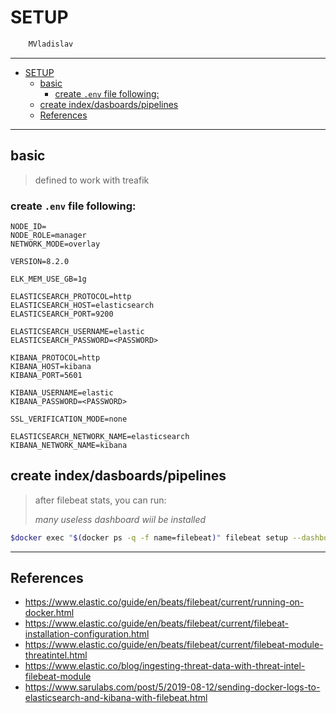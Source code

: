 # SETUP

```sh
    MVladislav
```

---

- [SETUP](#setup)
  - [basic](#basic)
    - [create `.env` file following:](#create-env-file-following)
  - [create index/dasboards/pipelines](#create-indexdasboardspipelines)
  - [References](#references)

---

## basic

> defined to work with treafik

### create `.env` file following:

```env
NODE_ID=
NODE_ROLE=manager
NETWORK_MODE=overlay

VERSION=8.2.0

ELK_MEM_USE_GB=1g

ELASTICSEARCH_PROTOCOL=http
ELASTICSEARCH_HOST=elasticsearch
ELASTICSEARCH_PORT=9200

ELASTICSEARCH_USERNAME=elastic
ELASTICSEARCH_PASSWORD=<PASSWORD>

KIBANA_PROTOCOL=http
KIBANA_HOST=kibana
KIBANA_PORT=5601

KIBANA_USERNAME=elastic
KIBANA_PASSWORD=<PASSWORD>

SSL_VERIFICATION_MODE=none

ELASTICSEARCH_NETWORK_NAME=elasticsearch
KIBANA_NETWORK_NAME=kibana
```

## create index/dasboards/pipelines

> after filebeat stats, you can run:
>
> _many useless dashboard wiil be installed_

```sh
$docker exec "$(docker ps -q -f name=filebeat)" filebeat setup --dashboards -e
```

---

## References

- <https://www.elastic.co/guide/en/beats/filebeat/current/running-on-docker.html>
- <https://www.elastic.co/guide/en/beats/filebeat/current/filebeat-installation-configuration.html>
- <https://www.elastic.co/guide/en/beats/filebeat/current/filebeat-module-threatintel.html>
- <https://www.elastic.co/blog/ingesting-threat-data-with-threat-intel-filebeat-module>
- <https://www.sarulabs.com/post/5/2019-08-12/sending-docker-logs-to-elasticsearch-and-kibana-with-filebeat.html>
